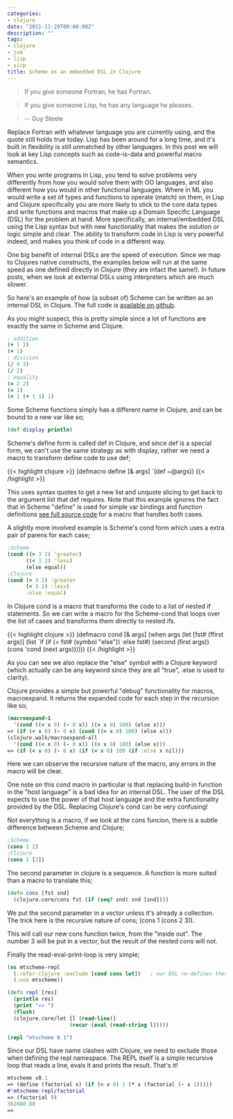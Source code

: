 ```yaml
---
categories:
- clojure
date: "2011-11-29T00:00:00Z"
description: ""
tags:
- clojure
- jvm
- lisp
- sicp
title: Scheme as an embedded DSL in Clojure
---
```


> If you give someone Fortran, he has Fortran.

> If you give someone Lisp, he has any language he pleases.

> -- Guy Steele

Replace Fortran with whatever language you are currently using, and the quote still holds true today. Lisp has been around for a long time, and it's built in flexibility is still unmatched by other languages. In this post we will look at key Lisp concepts such as code-is-data and powerful macro semantics.

When you write programs in Lisp, you tend to solve problems very differently from how you would solve them with OO languages, and also different how you would in other functional languages. Where in ML you would write a set of types and functions to operate (match) on them, in Lisp and Clojure specifically you are more likely to stick to the core data types and write functions and macros that make up a Domain Specific Language (DSL) for the problem at hand. More specifically, an internal/embedded DSL using the Lisp syntax but with new functionality that makes the solution or logic simple and clear.&nbsp;The ability to transform code in Lisp is very powerful indeed, and makes you think of code in a different way.

One big benefit of internal DSLs are the speed of execution. Since we map to Clojures native constructs, the examples below will run at the same speed as one defined directly in Clojure (they are infact the same!). In future posts, when we look at external DSLs using interpreters which are much slower.

So here's an example of how (a subset of) Scheme can be written as an internal DSL in Clojure. The full code is <a href="https://github.com/martintrojer/scheme-clojure">available on github</a>.

As you might suspect, this is pretty simple since a lot of functions are exactly the same in Scheme and Clojure.

```clojure
; addition
(+ 1 2)
(+ 1)
; division
(/ 9 3)
(/ 2)
; equality
(= 2 2)
(= 1)
(= 1 (+ 1 1) 1)
```

Some Scheme functions simply has a different name in Clojure, and can be bound to a new var like so;

```clojure
(def display println)
```

Scheme's define form is called def in Clojure, and since def is a special form, we can't use the same strategy as with display, rather we need a macro to transform define code to use def;

{{< highlight clojure >}}
(defmacro define [& args]
  `(def ~@args))
{{< /highlight >}}

This uses syntax quotes to get a new list and unquote slicing to get back to the argument list that def requires. Note that this example ignores the fact that in Scheme "define" is used for simple var bindings and function definitions <a href="https://github.com/martintrojer/scheme-clojure/blob/master/internal/mtscheme.clj#L42">see full source code</a> for a macro that handles both cases.

A slightly more involved example is Scheme's cond form which uses a extra pair of parens for each case;

```clojure
;Scheme
(cond ((> 3 2) 'greater)
      ((< 3 2) 'less)
      (else equal))
;Clojure
(cond (> 3 2) :greater
      (< 3 2) :less)
      :else :equal)
```

In Clojure cond is a macro that transforms the code to a list of nested if statements. So we can write a macro for the Scheme-cond that loops over the list of cases and transforms them directly to nested ifs.

{{< highlight clojure >}}
(defmacro cond [& args]
  (when args
    (let [fst# (ffirst args)]
     (list `if (if (= fst# (symbol "else")) :else fst#)
           (second (first args))
           (cons 'cond (next args))))))
{{< /highlight >}}

As you can see we also replace the "else" symbol with a Clojure keyword (which actually can be any keyword since they are all "true", :else is used to clarity).

Clojure provides a simple but powerful "debug" functionality for macros, macroexpand. It returns the expanded code for each step in the recursion like so;

```clojure
(macroexpand-1
  '(cond ((< x 0) (- 0 x)) ((= x 0) 100) (else x)))
=> (if (< x 0) (- 0 x) (cond ((= x 0) 100) (else x)))
(clojure.walk/macroexpand-all
  '(cond ((< x 0) (- 0 x)) ((= x 0) 100) (else x)))
=> (if (< x 0) (- 0 x) (if (= x 0) 100 (if :else x nil)))
```

Here we can observe the recursive nature of the macro, any errors in the macro will be clear.

One note on this cond macro in particular is that replacing build-in function in the "host language" is a bad idea for an internal DSL. The user of the DSL expects to use the power of that host language and the extra functionality provided by the DSL. Replacing Clojure's cond can be very confusing!

Not everything is a macro, if we look at the cons funcion, there is a subtle difference between Scheme and Clojure;

```clojure
;Scheme
(cons 1 2)
;Clojure
(cons 1 [2])
```

The second parameter in clojure is a sequence. A function is more suited than a macro to translate this;

```clojure
(defn cons [fst snd]
  (clojure.core/cons fst (if (seq? snd) snd [snd])))
```

We put the second parameter in a vector unless it's already a collection. The trick here is the recursive nature of cons; (cons 1 (cons 2 3)).

This will call our new cons function twice, from the "inside out". The number 3 will be put in a vector, but the result of the nested cons will not.

Finally the read-eval-print-loop is very simple;

```clojure
(ns mtscheme-repl
  (:refer-clojure :exclude [cond cons let])   ; our DSL re-defines these
  (:use mtscheme))

(defn repl [res]
  (println res)
  (print "=> ")
  (flush)
  (clojure.core/let [l (read-line)]
                    (recur (eval (read-string l)))))

(repl "mtscheme 0.1")
```

Since our DSL have name clashes with Clojure, we need to exclude those when defining the repl namespace. The REPL itself is a simple recursive loop that reads a line, evals it and prints the result. That's it!

```clojure
mtscheme v0.1
=> (define (factorial x) (if (= x 0) 1 (* x (factorial (- x 1)))))
#'mtscheme-repl/factorial
=> (factorial 9)
362880.00
=>
```
